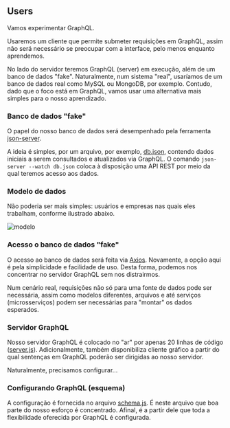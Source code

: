 ## Users

Vamos experimentar GraphQL. 

Usaremos um cliente que permite submeter requisições em GraphQL, 
assim não será necessário se preocupar com a interface, pelo menos enquanto aprendemos.

No lado do servidor teremos GraphQL (server) em execução, além de um banco
de dados "fake". Naturalmente, num sistema "real", usaríamos de um banco 
de dados real como MySQL ou MongoDB, por exemplo. Contudo, dado que o 
foco está em GraphQL, vamos usar uma
alternativa mais simples para o nosso aprendizado.

### Banco de dados "fake"

O papel do nosso banco de dados será desempenhado pela ferramenta
[json-server](https://github.com/typicode/json-server).

A ideia é simples, por um arquivo, por exemplo, [db.json](db.json), 
contendo dados iniciais a serem consultados e atualizados via GraphQL. 
O comando `json-server --watch db.json` coloca à disposição
uma API REST por meio da qual teremos acesso aos dados.


### Modelo de dados

Não poderia ser mais simples: usuários e empresas nas quais eles trabalham,
conforme ilustrado abaixo.

![modelo](http://www.plantuml.com/plantuml/proxy?cache=no&src=https://raw.githubusercontent.com/kyriosdata/graphql/main/users/schema/modelo.plantuml)


### Acesso o banco de dados "fake"

O acesso ao banco de dados será feita via [Axios](https://axios-http.com/). 
Novamente, a opção aqui é pela simplicidade e facilidade de
uso. Desta forma, podemos nos concentrar no servidor GraphQL sem nos
distrairmos.

Num cenário real, requisições não só para uma fonte de dados pode
ser necessária, assim como modelos diferentes, arquivos e até 
serviços (microsserviços) podem ser necessárias para "montar"
os dados esperados. 

### Servidor GraphQL

Nosso servidor GraphQL é colocado no "ar" por apenas 20 linhas de
código ([server.js](server.js)). Adicionalmente, também disponibiliza
cliente gráfico a partir do qual sentenças em GraphQL poderão ser
dirigidas ao nosso servidor.

Naturalmente, precisamos configurar...

### Configurando GraphQL (esquema)

A configuração é fornecida no arquivo [schema.js](schema/schema.js).
É neste arquivo que boa parte do nosso esforço é concentrado. Afinal,
é a partir dele que toda a flexibilidade oferecida por GraphQL
é configurada.
